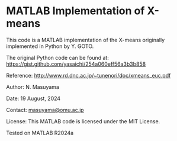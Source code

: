 # MATLAB Implementation of X-means


This code is a MATLAB implementation of the X-means originally implemented
in Python by Y. GOTO.

The original Python code can be found at:
https://gist.github.com/yasaichi/254a060eff56a3b3b858

Reference:
http://www.rd.dnc.ac.jp/~tunenori/doc/xmeans_euc.pdf

Author: N. Masuyama

Date: 19 August, 2024

Contact: masuyama@omu.ac.jp

License: This MATLAB code is licensed under the MIT License.

Tested on MATLAB R2024a
